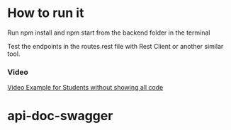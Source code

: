 # How to run it

Run npm install and npm start from the backend folder in the terminal

Test the endpoints in the routes.rest file with Rest Client or another similar tool.

### Video

[Video Example for Students without showing all code](https://youtu.be/0iVptecZ0-E)
# api-doc-swagger
